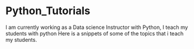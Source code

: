 # Python_Tutorials
I am currently working as a Data science Instructor with Python, I teach my students with python 
Here is a snippets of some of the topics that i teach my students.
